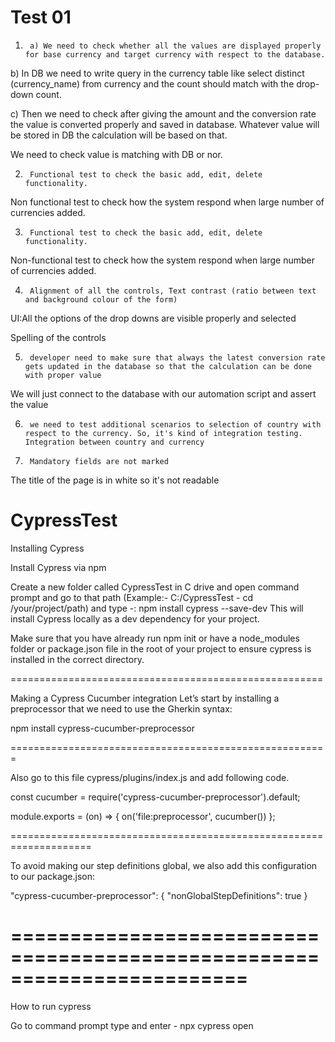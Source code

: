 # Test 01


1.      a) We need to check whether all the values are displayed properly for base currency and target currency with respect to the database.

 

b) In DB we need to write query in the currency table like select distinct (currency_name) from currency and the count should match with the drop-down count.

 

c) Then we need to check after giving the amount and the conversion rate the value is converted properly and saved in database. Whatever value will be stored in DB the calculation will be based on that.

We need to check value is matching with DB or nor.

 

2.      Functional test to check the basic add, edit, delete functionality.

Non functional test to check how the system respond when large number of currencies added.

 

 

3.      Functional test to check the basic add, edit, delete functionality.

Non-functional test to check how the system respond when large number of currencies added.

 

4.      Alignment of all the controls, Text contrast (ratio between text and background colour of the form)

UI:All the options of the drop downs are visible properly and selected

Spelling of the controls

 

5.      developer need to make sure that always the latest conversion rate gets updated in the database so that the calculation can be done with proper value

We will just connect to the database with our automation script and assert the value

 

6.      we need to test additional scenarios to selection of country with respect to the currency. So, it's kind of integration testing. Integration between country and currency

7.      Mandatory fields are not marked

The title of the page is in white so it's not readable








# CypressTest

Installing Cypress

Install Cypress via npm

Create a new folder called CypressTest in C drive and open command prompt and go to that path (Example:- C:/CypressTest - cd /your/project/path)
and type -:  npm install cypress --save-dev
This will install Cypress locally as a dev dependency for your project.

Make sure that you have already run npm init or have a node_modules folder or package.json file in the root of your project to ensure cypress is installed in the correct directory.

======================================================

Making a Cypress Cucumber integration
Let’s start by installing a preprocessor that we need to use the Gherkin syntax:

npm install cypress-cucumber-preprocessor

=======================================================

Also go to this file cypress/plugins/index.js and add following code.

const cucumber = require('cypress-cucumber-preprocessor').default;
 
module.exports = (on) => {
  on('file:preprocessor', cucumber())
};

====================================================================

To avoid making our step definitions global, we also add this configuration to our  package.json:

"cypress-cucumber-preprocessor": {
  "nonGlobalStepDefinitions": true
}

========================================================================
========================================================================

How to run cypress

Go to command prompt type and enter - npx cypress open
